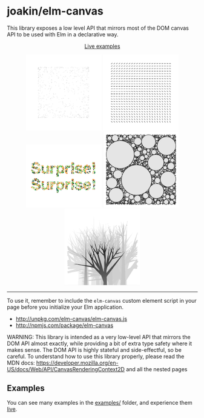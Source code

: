 # joakin/elm-canvas

This library exposes a low level API that mirrors most of the DOM canvas API to
be used with Elm in a declarative way.

<p align="center">
  <a href="https://joakin.github.io/elm-canvas">Live examples</a>
</p>

<p align="center">
  <img width="200" src="./public/particles.png" />
  <img width="200" src="./public/animated-grid.png" />
  <img width="200" src="./public/dynamic-particles.png" />
  <img width="200" src="./public/circle-packing.png" />
  <img width="200" src="./public/trees.png" />
</p>

---

To use it, remember to include the `elm-canvas` custom element script in your
page before you initialize your Elm application.

- <http://unpkg.com/elm-canvas/elm-canvas.js>
- <http://npmjs.com/package/elm-canvas>

WARNING: This library is intended as a very low-level API that mirrors the DOM
API almost exactly, while providing a bit of extra type safety where it makes
sense. The DOM API is highly stateful and side-effectful, so be careful. To
understand how to use this library properly, please read the MDN docs:
<https://developer.mozilla.org/en-US/docs/Web/API/CanvasRenderingContext2D> and
all the nested pages

## Examples

You can see many examples in the
[examples/](https://github.com/joakin/elm-canvas/tree/master/examples) folder,
and experience them [live](https://joakin.github.io/elm-canvas).
